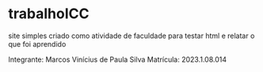 # trabalhoICC
site simples criado como atividade de faculdade para testar html e relatar o que foi aprendido

Integrante: Marcos Vinícius de Paula Silva
Matrícula: 2023.1.08.014
